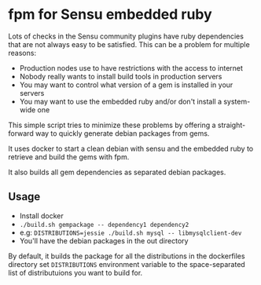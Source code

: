 fpm for Sensu embedded ruby
===========================

Lots of checks in the Sensu community plugins have ruby dependencies that
are not always easy to be satisfied. This can be a problem for multiple reasons:
- Production nodes use to have restrictions with the access to internet
- Nobody really wants to install build tools in production servers
- You may want to control what version of a gem is installed in your servers
- You may want to use the embedded ruby and/or don't install a system-wide one

This simple script tries to minimize these problems by offering a
straight-forward way to quickly generate debian packages from gems.

It uses docker to start a clean debian with sensu and the embedded ruby
to retrieve and build the gems with fpm.

It also builds all gem dependencies as separated debian packages.

Usage
-----

- Install docker
- `./build.sh gempackage -- dependency1 dependency2`
- e.g: `DISTRIBUTIONS=jessie ./build.sh mysql -- libmysqlclient-dev`
- You'll have the debian packages in the out directory

By default, it builds the package for all the distributions in the dockerfiles
directory set `DISTRIBUTIONS` environment variable to the space-separated list of
distributuions you want to build for.
